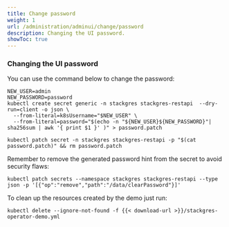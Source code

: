 ```yaml
---
title: Change password
weight: 1
url: /administration/adminui/change/password
description: Changing the UI password.
showToc: true
---
```


### Changing the UI password

You can use the command below to change the password:

```
NEW_USER=admin
NEW_PASSWORD=password
kubectl create secret generic -n stackgres stackgres-restapi  --dry-run=client -o json \
  --from-literal=k8sUsername="$NEW_USER" \
  --from-literal=password="$(echo -n "${NEW_USER}${NEW_PASSWORD}"| sha256sum | awk '{ print $1 }' )" > password.patch

kubectl patch secret -n stackgres stackgres-restapi -p "$(cat password.patch)" && rm password.patch
```

Remember to remove the generated password hint from the secret to avoid security flaws:

```
kubectl patch secrets --namespace stackgres stackgres-restapi --type json -p '[{"op":"remove","path":"/data/clearPassword"}]'
```


To clean up the resources created by the demo just run:

```
kubectl delete --ignore-not-found -f {{< download-url >}}/stackgres-operator-demo.yml
```
